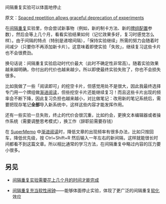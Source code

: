 间隔重复实验可以体面地停止

原文：[Spaced repetition allows graceful deprecation of experiments](https://wiki.issarice.com/wiki/Spaced_repetition_allows_graceful_deprecation_of_experiments)

在[间隔重复](https://wiki.issarice.com/wiki/Spaced_repetition)实验里，你会尝试新事物（例如，新的制卡方法、新的[牌组配置](https://wiki.issarice.com/wiki/Anki_deck_options)参数），然后会等上几个月，看看实验结果如何（记忆效果多好，复习时感觉怎么样）。由于间隔的特点（特别是递增间隔），「保持实验继续」所需的努力会随着时间减少（只要你不再添加新卡片）。这意味着即使实验「失败」，继续复习这些卡片也不会很费劲。

换句话说：间隔重复实验启动时代价最大（此时不确定性非常高）。随着实验效果越来越明确，你付出的代价也越来越少。所以即使最终实验失败了，你也不会损失很多。

比如我做了一些「阅读即可」的挖空卡片，但感觉用处不是很大，因此我最终选择专门用一个牌组做[渐进阅读](https://wiki.issarice.com/wiki/Incremental_reading)，但些挖空卡片还能继续复习！而且这些卡片出现的频率会不断下降，因此复习负担也越来越小，对比做笔记：改用新的笔记系统后，需要把现存笔记**全部**导入新系统中，这样这些内容才能发挥作用。

还有一些实验一旦失败，终止的代价会很沉重，比如约会，更换文本编辑器或者操作系统（需要调整思考模式），换工作（辞职前需要存钱）

在 [SuperMemo](https://wiki.issarice.com/wiki/SuperMemo) 中[渐进阅读](https://wiki.issarice.com/wiki/Incremental_reading)时，降低文章的出现频率有很多办法，比如只按回车，降低优先级，按 Ctrl+Shift+R 然后输入一年左右的新间隔，这样就能很长时间都看不到这篇文章。所以相比通常的学习方法，在间隔重复中略过内容的压力要小很多。

## 另见

* [间隔重复实验需要花上几个月的时间才能完成](https://wiki.issarice.com/wiki/Spaced_repetition_experiments_take_months_to_complete)

* [间隔重复充当软性闹钟](https://wiki.issarice.com/wiki/Spaced_repetition_as_soft_alarm_clock)——能够体面停止实验，体现了更广泛的间隔重复[软化](https://wiki.issarice.com/index.php?title=Softification&action=edit&redlink=1)效应